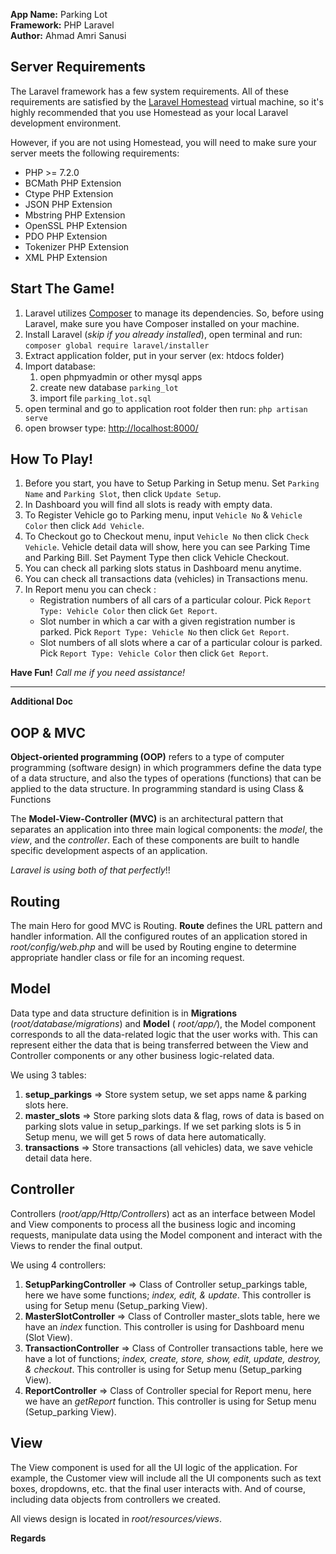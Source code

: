 **App Name:**   Parking Lot\
**Framework:** PHP Laravel\
**Author:** Ahmad Amri Sanusi

## Server Requirements

The Laravel framework has a few system requirements. All of these requirements are satisfied by the [Laravel Homestead](https://laravel.com/docs/6.x/homestead) virtual machine, so it's highly recommended that you use Homestead as your local Laravel development environment.

However, if you are not using Homestead, you will need to make sure your server meets the following requirements:

 - PHP >= 7.2.0
 - BCMath PHP Extension
 - Ctype PHP Extension
 - JSON PHP Extension
 - Mbstring PHP Extension
 - OpenSSL PHP Extension
 - PDO PHP Extension
 - Tokenizer PHP Extension
 - XML PHP Extension

## Start The Game!

 1. Laravel utilizes [Composer](https://getcomposer.org/) to manage its dependencies. So, before using Laravel, make sure you have Composer installed on your machine.
 2. Install Laravel (*skip if you already installed*), open terminal and run:
    `composer global require laravel/installer`
 3. Extract application folder, put in your server (ex: htdocs folder)
 4. Import database:
    1. open phpmyadmin or other mysql apps
    2. create new database `parking_lot`
    3. import file `parking_lot.sql`
 5. open terminal and go to application root folder then run:
    `php artisan serve`
 6. open browser type: [http://localhost:8000/](http://localhost:8000/)
 
## How To Play!

 1. Before you start, you have to Setup Parking in Setup menu. Set `Parking Name` and `Parking Slot`, then click `Update Setup`.
 2. In Dashboard you will find all slots is ready with empty data.
 3. To Register Vehicle go to Parking menu, input `Vehicle No` & `Vehicle Color` then click `Add Vehicle`.
 4. To Checkout go to Checkout menu, input `Vehicle No` then click `Check Vehicle`.
 Vehicle detail data will show, here you can see Parking Time and Parking Bill.
 Set Payment Type then click Vehicle Checkout.
 5. You can check all parking slots status in Dashboard menu anytime.
 6. You can check all transactions data (vehicles) in Transactions menu.
 7. In Report menu you can check :
    - Registration numbers of all cars of a particular colour. Pick `Report Type: Vehicle Color` then click `Get Report`.
    - Slot number in which a car with a given registration number is parked. Pick `Report Type: Vehicle No` then click `Get Report`.
    - Slot numbers of all slots where a car of a particular colour is parked. Pick `Report Type: Vehicle Color` then click `Get Report`.

**Have Fun!**
*Call me if you need assistance!*

---
**Additional Doc**

## OOP & MVC

**Object-oriented programming (OOP)** refers to a type of computer programming (software design) in which programmers define the data type of a data structure, and also the types of operations (functions) that can be applied to the data structure. In programming standard is using Class & Functions

The **Model-View-Controller (MVC)** is an architectural pattern that separates an application into three main logical components: the *model*, the *view*, and the *controller*. Each of these components are built to handle specific development aspects of an application.

*Laravel is using both of that perfectly*!!

## Routing

The main Hero for good MVC is Routing. **Route** defines the URL pattern and handler information. All the configured routes of an application stored in *root/config/web.php* and will be used by Routing engine to determine appropriate handler class or file for an incoming request.

## Model

Data type and data structure definition is in **Migrations** (*root/database/migrations*) and **Model** ( *root/app/*), the Model component corresponds to all the data-related logic that the user works with. This can represent either the data that is being transferred between the View and Controller components or any other business logic-related data.

We using 3 tables:
1. **setup_parkings** => Store system setup, we set apps name & parking slots here.
2. **master_slots** => Store parking slots data & flag, rows of data is based on parking slots value in setup_parkings. If we set parking slots is 5 in Setup menu, we will get 5 rows of data here automatically.
3. **transactions** => Store transactions (all vehicles) data, we save vehicle detail data here.

## Controller

Controllers (*root/app/Http/Controllers*) act as an interface between Model and View components to process all the business logic and incoming requests, manipulate data using the Model component and interact with the Views to render the final output.

We using 4 controllers:
1. **SetupParkingController** => Class of Controller setup_parkings table, here we have some functions; *index, edit, & update*. This controller is using for Setup menu (Setup_parking View).
2. **MasterSlotController** => Class of Controller master_slots table, here we have an *index* function. This controller is using for Dashboard menu (Slot View).
3. **TransactionController** => Class of Controller transactions table, here we have a lot of functions; *index, create, store, show, edit, update, destroy, & checkout*. This controller is using for Setup menu (Setup_parking View).
4. **ReportController** => Class of Controller special for Report menu, here we have an *getReport* function. This controller is using for Setup menu (Setup_parking View).


## View

The View component is used for all the UI logic of the application. For example, the Customer view will include all the UI components such as text boxes, dropdowns, etc. that the final user interacts with. And of course, including data objects from controllers we created.

All views design is located in *root/resources/views*.

**Regards**